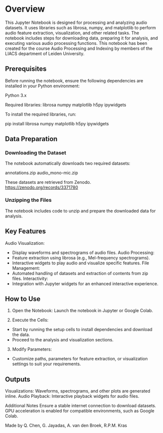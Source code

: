 # Overview
This Jupyter Notebook is designed for processing and analyzing audio datasets. It uses libraries such as librosa, numpy, and matplotlib to perform audio feature extraction, visualization, and other related tasks. The notebook includes steps for downloading data, preparing it for analysis, and executing various audio processing functions. This notebook has been created for the course Audio Processing and Indexing by members of the LIACS department of Leiden University.

## Prerequisites
Before running the notebook, ensure the following dependencies are installed in your Python environment:

Python 3.x

Required libraries:
librosa
numpy
matplotlib
h5py
ipywidgets

To install the required libraries, run:

pip install librosa numpy matplotlib h5py ipywidgets

## Data Preparation
### Downloading the Dataset
The notebook automatically downloads two required datasets:

annotations.zip
audio_mono-mic.zip

These datasets are retrieved from Zenodo.
https://zenodo.org/records/3371780

### Unzipping the Files
The notebook includes code to unzip and prepare the downloaded data for analysis.

## Key Features
Audio Visualization: 
- Display waveforms and spectrograms of audio files.
Audio Processing: 
- Feature extraction using librosa (e.g., Mel-frequency spectrograms).
- Interactive widgets to play audio and visualize specific features.
File Management:
- Automated handling of datasets and extraction of contents from zip files.
Interactivity:
- Integration with Jupyter widgets for an enhanced interactive experience.

## How to Use
1. Open the Notebook: Launch the notebook in Jupyter or Google Colab.

2. Execute the Cells:
- Start by running the setup cells to install dependencies and download the data.
- Proceed to the analysis and visualization sections.

3. Modify Parameters:
- Customize paths, parameters for feature extraction, or visualization settings to suit your requirements.

## Outputs
Visualizations: Waveforms, spectrograms, and other plots are generated inline.
Audio Playback: Interactive playback widgets for audio files.

Additional Notes
Ensure a stable internet connection to download datasets.
GPU acceleration is enabled for compatible environments, such as Google Colab.

Made by Q. Chen, G. Jayadas, A. van den Broek, R.P.M. Kras
